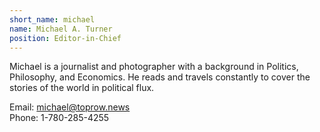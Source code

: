 ```yaml
---
short_name: michael
name: Michael A. Turner
position: Editor-in-Chief
---
```

Michael is a journalist and photographer with a background in Politics, Philosophy, and Economics. He reads and travels constantly to cover the stories of the world in political flux.

Email: [michael@toprow.news](mailto:michael@toprow.news)<br>
Phone: 1-780-285-4255
